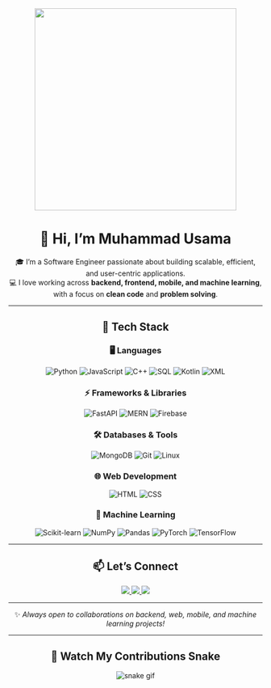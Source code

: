 <!-- Banner GIF -->
<div align="center">
  <img src="https://trynetsolutions.com/TS/b1.3.gif" width="400"/>
</div>

<div align="center">

# 👋 Hi, I’m Muhammad Usama  

🎓 I’m a Software Engineer passionate about building scalable, efficient, and user-centric applications.  
💻 I love working across **backend, frontend, mobile, and machine learning**, with a focus on **clean code** and **problem solving**.  

---

## 🚀 Tech Stack  

### 🖥️ Languages  
![Python](https://img.shields.io/badge/Python-3776AB?style=for-the-badge&logo=python&logoColor=white) ![JavaScript](https://img.shields.io/badge/JavaScript-F7DF1E?style=for-the-badge&logo=javascript&logoColor=black) ![C++](https://img.shields.io/badge/C++-00599C?style=for-the-badge&logo=cplusplus&logoColor=white) ![SQL](https://img.shields.io/badge/SQL-003B57?style=for-the-badge&logo=postgresql&logoColor=white) 
![Kotlin](https://img.shields.io/badge/Kotlin-0095D5?style=for-the-badge&logo=kotlin&logoColor=white) ![XML](https://img.shields.io/badge/XML-FF6600?style=for-the-badge&logo=xml&logoColor=white)  

### ⚡ Frameworks & Libraries  
![FastAPI](https://img.shields.io/badge/FastAPI-009688?style=for-the-badge&logo=fastapi&logoColor=white) ![MERN](https://img.shields.io/badge/MERN-3C873A?style=for-the-badge&logo=mongodb&logoColor=white) ![Firebase](https://img.shields.io/badge/Firebase-FFCA28?style=for-the-badge&logo=firebase&logoColor=black)  

### 🛠️ Databases & Tools  
![MongoDB](https://img.shields.io/badge/MongoDB-4EA94B?style=for-the-badge&logo=mongodb&logoColor=white) ![Git](https://img.shields.io/badge/Git-F05033?style=for-the-badge&logo=git&logoColor=white) ![Linux](https://img.shields.io/badge/Linux-FCC624?style=for-the-badge&logo=linux&logoColor=black)  

### 🌐 Web Development  
![HTML](https://img.shields.io/badge/HTML5-E34F26?style=for-the-badge&logo=html5&logoColor=white) ![CSS](https://img.shields.io/badge/CSS3-1572B6?style=for-the-badge&logo=css3&logoColor=white)  

### 🤖 Machine Learning  
![Scikit-learn](https://img.shields.io/badge/Scikit--learn-F7931E?style=for-the-badge&logo=scikitlearn&logoColor=white) ![NumPy](https://img.shields.io/badge/NumPy-013243?style=for-the-badge&logo=numpy&logoColor=white) ![Pandas](https://img.shields.io/badge/Pandas-150458?style=for-the-badge&logo=pandas&logoColor=white) ![PyTorch](https://img.shields.io/badge/PyTorch-EE4C2C?style=for-the-badge&logo=pytorch&logoColor=white) ![TensorFlow](https://img.shields.io/badge/TensorFlow-FF6F00?style=for-the-badge&logo=tensorflow&logoColor=white)  

---

## 📫 Let’s Connect  

<a href="https://www.linkedin.com/in/usama6247/" target="_blank">
  <img src="https://img.shields.io/badge/LinkedIn-0A66C2?style=for-the-badge&logo=linkedin&logoColor=white"/>
</a>
<a href="mailto:usama12116@gmail.com">
  <img src="https://img.shields.io/badge/Email-D14836?style=for-the-badge&logo=gmail&logoColor=white"/>
</a>
<a href="https://usamawaseem.lovable.app/" target="_blank">
  <img src="https://img.shields.io/badge/Portfolio-000000?style=for-the-badge&logo=vercel&logoColor=white"/>
</a>

---

✨ *Always open to collaborations on backend, web, mobile, and machine learning projects!*  

---

## 🐍 Watch My Contributions Snake  

![snake gif](https://github.com/usama12116/usama12116/blob/output/github-contribution-grid-snake.gif)

</div>
